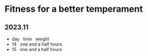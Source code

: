 # Fitness for a better temperament
## 2023.11
- day &nbsp; time &nbsp; weight
- 14 &nbsp; one and a half hours
- 15 &nbsp; one and a half hours



